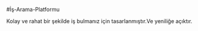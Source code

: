 #İş-Arama-Platformu

Kolay ve rahat bir şekilde iş bulmanız için tasarlanmıştır.Ve yeniliğe açıktır.
